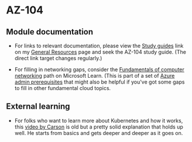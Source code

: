 # AZ-104
## Module documentation
- For links to relevant documentation, please view the [Study guides](https://aka.ms/ESIStudyGuides) link on my  [General Resources](https://github.com/ginnielizz/ESILearnerResources/blob/main/GeneralResources.md) page and seek the AZ-104 study guide. (The direct link target changes regularly.)

- For filling in networking gaps, consider the [Fundamentals of computer networking](https://docs.microsoft.com/en-us/learn/modules/network-fundamentals/) path on Microsoft Learn. (This is part of a set of [Azure admin prerequisites](https://docs.microsoft.com/en-us/learn/paths/azure-administrator-prerequisites/) that might also be helpful if you've got some gaps to fill in other fundamental cloud topics.

## External learning
- For folks who want to learn more about Kubernetes and how it works, this [video by Carson](https://vimeo.com/245778144/4d1d597c5e) is old but a pretty solid explanation that holds up well. He starts from basics and gets deeper and deeper as it goes on.

